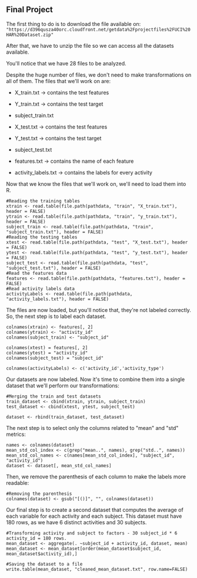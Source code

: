 ## Final Project

The first thing to do is to download the file available on: 
`"https://d396qusza40orc.cloudfront.net/getdata%2Fprojectfiles%2FUCI%20HAR%20Dataset.zip"`

After that, we have to unzip the file so we can access all the datasets available.

You'll notice that we have 28 files to be analyzed. 

Despite the huge number of files, we don't need to make transformations on all of them. The files that we'll work on are:

- X_train.txt -> contains the test features
- Y_train.txt -> contains the test target
- subject_train.txt


- X_test.txt -> contains the test features
- Y_test.txt  -> contains the test target
- subject_test.txt

- features.txt -> contains the name of each feature
- activity_labels.txt -> contains the labels for every activity


Now that we know the files that we'll work on, we'll need to load them into R. 

```
#Reading the training tables
xtrain <- read.table(file.path(pathdata, "train", "X_train.txt"), header = FALSE)
ytrain <- read.table(file.path(pathdata, "train", "y_train.txt"), header = FALSE)
subject_train <- read.table(file.path(pathdata, "train", "subject_train.txt"), header = FALSE)
#Reading the testing tables
xtest <- read.table(file.path(pathdata, "test", "X_test.txt"), header = FALSE)
ytest <- read.table(file.path(pathdata, "test", "y_test.txt"), header = FALSE)
subject_test <- read.table(file.path(pathdata, "test", "subject_test.txt"), header = FALSE)
#Read the features data
features <- read.table(file.path(pathdata, "features.txt"), header = FALSE)
#Read activity labels data
activityLabels <- read.table(file.path(pathdata, "activity_labels.txt"), header = FALSE)
```

The files are now loaded, but you'll notice that, they're not labeled correctly. So, the next step is to label each dataset.

```
colnames(xtrain) <- features[, 2]
colnames(ytrain) <- "activity_id"
colnames(subject_train) <- "subject_id"

colnames(xtest) = features[, 2]
colnames(ytest) = "activity_id"
colnames(subject_test) = "subject_id"

colnames(activityLabels) <- c('activity_id','activity_type')

```

Our datasets are now labeled. Now it's time to combine them into a single dataset that we'll perform our transformations:

```
#Merging the train and test datasets
train_dataset <- cbind(xtrain, ytrain, subject_train)
test_dataset <- cbind(xtest, ytest, subject_test)

dataset <- rbind(train_dataset, test_dataset)

```

The next step is to select only the columns related to "mean" and "std" metrics:

```
names <- colnames(dataset)
mean_std_col_index <- c(grep("mean..", names), grep("std..", names))
mean_std_col_names <- c(names[mean_std_col_index], "subject_id", "activity_id")
dataset <- dataset[, mean_std_col_names]

```

Then, we remove the parenthesis of each column to make the labels more readable:

```
#Removing the parenthesis
colnames(dataset) <- gsub("[()]", "", colnames(dataset))

```

Our final step is to create a second dataset that computes the average of each variable for each activity and each subject. This dataset must have 180 rows, as we have 6 distinct activities and 30 subjects.

```
#Transforming activity and subject to factors - 30 subject_id * 6 activity_id = 180 rows.
mean_dataset <- aggregate(. ~subject_id + activity_id, dataset, mean)
mean_dataset <- mean_dataset[order(mean_dataset$subject_id, mean_dataset$activity_id),]

#Saving the dataset to a file
write.table(mean_dataset, "cleaned_mean_dataset.txt", row.name=FALSE)

```